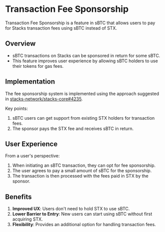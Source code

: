 # Transaction Fee Sponsorship

Transaction Fee Sponsorship is a feature in sBTC that allows users to pay for Stacks transaction fees using sBTC instead of STX.

## Overview

- sBTC transactions on Stacks can be sponsored in return for some sBTC.
- This feature improves user experience by allowing sBTC holders to use their tokens for gas fees.

## Implementation

The fee sponsorship system is implemented using the approach suggested in [stacks-network/stacks-core#4235](https://github.com/stacks-network/stacks-core/issues/4235).

Key points:

1. sBTC users can get support from existing STX holders for transaction fees.
2. The sponsor pays the STX fee and receives sBTC in return.

## User Experience

From a user's perspective:

1. When initiating an sBTC transaction, they can opt for fee sponsorship.
2. The user agrees to pay a small amount of sBTC for the sponsorship.
3. The transaction is then processed with the fees paid in STX by the sponsor.

## Benefits

1. **Improved UX**: Users don't need to hold STX to use sBTC.
2. **Lower Barrier to Entry**: New users can start using sBTC without first acquiring STX.
3. **Flexibility**: Provides an additional option for handling transaction fees.
